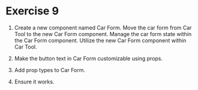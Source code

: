 # Exercise 9

1. Create a new component named Car Form. Move the car form from Car Tool to the new Car Form component. Manage the car form state within the Car Form component. Utilize the new Car Form component within Car Tool.

2. Make the button text in Car Form customizable using props.

3. Add prop types to Car Form.

4. Ensure it works.